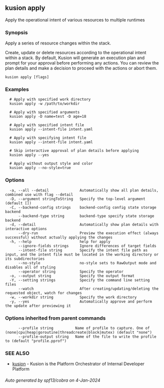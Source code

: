 ## kusion apply

Apply the operational intent of various resources to multiple runtimes

### Synopsis

Apply a series of resource changes within the stack.

 Create, update or delete resources according to the operational intent within a stack. By default, Kusion will generate an execution plan and prompt for your approval before performing any actions. You can review the plan details and make a decision to proceed with the actions or abort them.

```
kusion apply [flags]
```

### Examples

```
  # Apply with specified work directory
  kusion apply -w /path/to/workdir
  
  # Apply with specified arguments
  kusion apply -D name=test -D age=18
  
  # Apply with specified intent file
  kusion apply --intent-file intent.yaml
  
  # Apply with specifying intent file
  kusion apply --intent-file intent.yaml
  
  # Skip interactive approval of plan details before applying
  kusion apply --yes
  
  # Apply without output style and color
  kusion apply --no-style=true
```

### Options

```
  -a, --all --detail              Automatically show all plan details, combined use with flag --detail
  -D, --argument stringToString   Specify the top-level argument (default [])
  -C, --backend-config strings    backend-config config state storage backend
      --backend-type string       backend-type specify state storage backend
  -d, --detail                    Automatically show plan details with interactive options
      --dry-run                   Preview the execution effect (always successful) without actually applying the changes
  -h, --help                      help for apply
      --ignore-fields strings     Ignore differences of target fields
      --intent-file string        Specify the intent file path as input, and the intent file must be located in the working directory or its subdirectories
      --no-style                  no-style sets to RawOutput mode and disables all of styling
      --operator string           Specify the operator
  -o, --output string             Specify the output format
  -Y, --setting strings           Specify the command line setting files
      --watch                     After creating/updating/deleting the requested object, watch for changes
  -w, --workdir string            Specify the work directory
  -y, --yes                       Automatically approve and perform the update after previewing it
```

### Options inherited from parent commands

```
      --profile string          Name of profile to capture. One of (none|cpu|heap|goroutine|threadcreate|block|mutex) (default "none")
      --profile-output string   Name of the file to write the profile to (default "profile.pprof")
```

### SEE ALSO

* [kusion](kusion.md)	 - Kusion is the Platform Orchestrator of Internal Developer Platform

###### Auto generated by spf13/cobra on 4-Jan-2024
